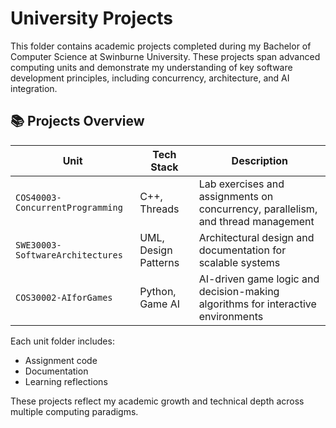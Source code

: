 # University Projects

This folder contains academic projects completed during my Bachelor of Computer Science at Swinburne University. These projects span advanced computing units and demonstrate my understanding of key software development principles, including concurrency, architecture, and AI integration.

## 📚 Projects Overview

| Unit | Tech Stack | Description |
|------|------------|-------------|
| `COS40003-ConcurrentProgramming` | C++, Threads | Lab exercises and assignments on concurrency, parallelism, and thread management |
| `SWE30003-SoftwareArchitectures` | UML, Design Patterns | Architectural design and documentation for scalable systems |
| `COS30002-AIforGames` | Python, Game AI | AI-driven game logic and decision-making algorithms for interactive environments |

Each unit folder includes:
- Assignment code
- Documentation
- Learning reflections

These projects reflect my academic growth and technical depth across multiple computing paradigms.

